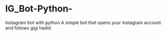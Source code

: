 # IG_Bot-Python-
Instagram bot with python
A simple bot that opens your instagram account and follows gigi hadid
